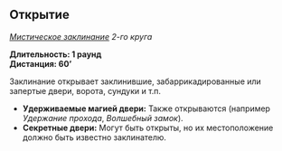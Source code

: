 ## Открытие

*[Мистическое заклинание](../arcane.md) 2-го круга*

**Длительность: 1 раунд**<br>
**Дистанция: 60’**

Заклинание открывает заклинившие, забаррикадированные или запертые двери, ворота, сундуки и т.п.

- **Удерживаемые магией двери:** Также открываются (например *Удержание прохода*, *Волшебный замок*).
- **Секретные двери:** Могут быть открыты, но их местоположение должно быть известно заклинателю.
